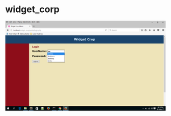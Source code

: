 # widget_corp
![alt image](https://github.com/DeekshaA05/widget_corp/blob/master/Screenshot%20(10).png)
